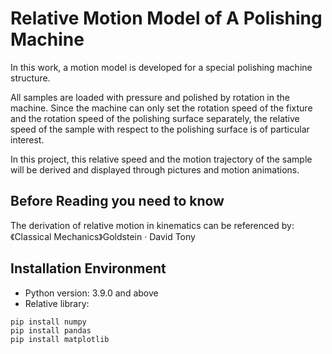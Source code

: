 # Relative Motion Model of A Polishing Machine
In this work, a motion model is developed for a special polishing machine structure. 

All samples are loaded with pressure and polished by rotation in the machine. Since the machine can only set the rotation speed of the fixture and the rotation speed of the polishing surface separately, the relative speed of the sample with respect to the polishing surface is of particular interest. 

In this project, this relative speed and the motion trajectory of the sample will be derived and displayed through pictures and motion animations.

## Before Reading you need to know
The derivation of relative motion in kinematics can be referenced by:《Classical Mechanics》Goldstein · David Tony

## Installation Environment
- Python version: 3.9.0 and above
- Relative library:
```
pip install numpy
pip install pandas
pip install matplotlib
```
